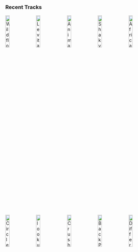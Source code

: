 ### Recent Tracks
[<img src='https://lastfm.freetls.fastly.net/i/u/300x300/5c96bec18624aaa8360eea0fc1319dcf.png' width='16%' height='16%' alt='Wildflower'>](https://www.last.fm/music/5%2bseconds%2bof%2bsummer/_/wildflower)&nbsp;&nbsp;&nbsp;&nbsp;[<img src='https://lastfm.freetls.fastly.net/i/u/300x300/2ef549ad3040345894b43d9275d1609a.png' width='16%' height='16%' alt='Levitating'>](https://www.last.fm/music/dua%2blipa/_/levitating)&nbsp;&nbsp;&nbsp;&nbsp;[<img src='https://lastfm.freetls.fastly.net/i/u/300x300/c9ce451cfd343d1a3bc7762676cd3667.png' width='16%' height='16%' alt='Animals'>](https://www.last.fm/music/coast%2bmodern/_/animals)&nbsp;&nbsp;&nbsp;&nbsp;[<img src='https://lastfm.freetls.fastly.net/i/u/300x300/3df761a99bed15d02bfee7e86f276bac.png' width='16%' height='16%' alt='Shaky Ground'>](https://www.last.fm/music/freedom%2bfry/_/shaky%2bground)&nbsp;&nbsp;&nbsp;&nbsp;[<img src='https://lastfm.freetls.fastly.net/i/u/300x300/accb1e554ea0afbac1fcc02a7413ed87.png' width='16%' height='16%' alt='Africa'>](https://www.last.fm/music/toto/_/africa)&nbsp;&nbsp;&nbsp;&nbsp;<br>[<img src='https://lastfm.freetls.fastly.net/i/u/300x300/8d5a82de4881fa8e068b18eb7bbfd30b.png' width='16%' height='16%' alt='Circles'>](https://www.last.fm/music/post%2bmalone/_/circles)&nbsp;&nbsp;&nbsp;&nbsp;[<img src='https://lastfm.freetls.fastly.net/i/u/300x300/6b82053fe8ba98a9210ebaeec430efc8.png' width='16%' height='16%' alt='look up'>](https://www.last.fm/music/joy%2boladokun/_/look%2bup)&nbsp;&nbsp;&nbsp;&nbsp;[<img src='https://lastfm.freetls.fastly.net/i/u/300x300/fb1b0454084418449be79f771ecfcc25.png' width='16%' height='16%' alt='Crush'>](https://www.last.fm/music/tessa%2bviolet/_/crush)&nbsp;&nbsp;&nbsp;&nbsp;[<img src='https://lastfm.freetls.fastly.net/i/u/300x300/69ca11c7f9235cb2e31a030cf5efca98.png' width='16%' height='16%' alt='Back Pocket'>](https://www.last.fm/music/vulfpeck/_/back%2bpocket)&nbsp;&nbsp;&nbsp;&nbsp;[<img src='https://lastfm.freetls.fastly.net/i/u/300x300/d235e5e2780fefef901cd8c2d185f877.png' width='16%' height='16%' alt='Different Colors'>](https://www.last.fm/music/walk%2bthe%2bmoon/_/different%2bcolors)&nbsp;&nbsp;&nbsp;&nbsp;<br>